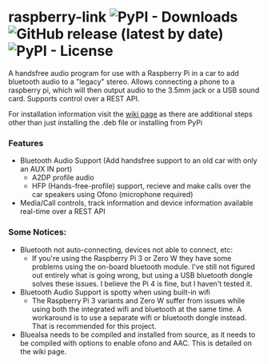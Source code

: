 # raspberry-link ![PyPI - Downloads](https://img.shields.io/pypi/dm/raspberrylink?style=flat-square&label=downloads%20-%20PyPi) ![GitHub release (latest by date)](https://img.shields.io/github/downloads/alejzeis/raspberry-link/latest/total?style=flat-square&label=downloads%20-%20GitHub) ![PyPI - License](https://img.shields.io/pypi/l/raspberrylink?style=flat-square)
A handsfree audio program for use with a Raspberry Pi in a car to add bluetooth audio to a "legacy" stereo.
Allows connecting a phone to a raspberry pi, which will then output audio to the 3.5mm jack or a USB sound card.
Supports control over a REST API.


For installation information visit the [wiki page](https://github.com/alejzeis/raspberry-link/wiki/Installation) as there are additional steps other than just installing the .deb file or installing from PyPi

### Features
- Bluetooth Audio Support (Add handsfree support to an old car with only an AUX IN port)
  - A2DP profile audio
  - HFP (Hands-free-profile) support, recieve and make calls over the car speakers using Ofono (microphone required)
- Media/Call controls, track information and device information available real-time over a REST API

### Some Notices:
- Bluetooth not auto-connecting, devices not able to connect, etc:
  - If you're using the Raspberry Pi 3 or Zero W they have some problems using the on-board bluetooth module. I've still not figured out entirely what is going wrong, but using a USB bluetooth dongle solves these issues. I believe the Pi 4 is fine, but I haven't tested it.
- Bluetooth Audio Support is spotty when using built-in wifi
  - The Raspberry Pi 3 variants and Zero W suffer from issues while using both the integrated wifi and bluetooth at the same time. A workaround is to use a separate wifi or bluetooth dongle instead. That is recommended for this project.
- Bluealsa needs to be compiled and installed from source, as it needs to be compiled with options to enable ofono and AAC. This is detailed on the wiki page.
